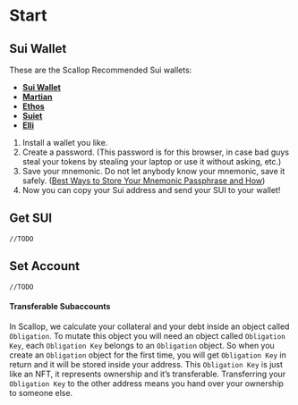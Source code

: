 # Start

## Sui Wallet

These are the Scallop Recommended Sui wallets:

* [**Sui Wallet**](https://github.com/MystenLabs/mysten-app-docs/blob/main/mysten-sui-wallet.md)
* [**Martian**](https://martianwallet.xyz/)
* [**Ethos**](https://twitter.com/EthosWalletXYZ)
* [**Suiet**](https://suiet.app/)
* [**Elli**](https://elliwallet.com/)

1. Install a wallet you like.
2. Create a password. (This password is for this browser, in case bad guys steal your tokens by stealing your laptop or use it without asking, etc.)
3. Save your mnemonic. Do not let anybody know your mnemonic, save it safely. ([Best Ways to Store Your Mnemonic Passphrase and How](https://cryptoadventure.com/best-ways-to-store-your-mnemonic-passphrase-and-how/))
4. Now you can copy your Sui address and send your SUI to your wallet!

## Get SUI

`//TODO`

## Set Account

`//TODO`

#### Transferable Subaccounts

In Scallop, we calculate your collateral and your debt inside an object called `Obligation`. To mutate this object you will need an object called `Obligation Key`, each `Obligation Key` belongs to an `Obligation` object. So when you create an `Obligation` object for the first time, you will get `Obligation Key` in return and it will be stored inside your address. This `Obligation Key` is just like an NFT, it represents ownership and it’s transferable. Transferring your `Obligation Key` to the other address means you hand over your ownership to someone else.
